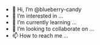 - 👋 Hi, I’m @blueberry-candy
- 👀 I’m interested in ...
- 🌱 I’m currently learning ...
- 💞️ I’m looking to collaborate on ...
- 📫 How to reach me ...

<!---
blueberry-candy/blueberry-candy is a ✨ special ✨ repository because its `README.md` (this file) appears on your GitHub profile.
You can click the Preview link to take a look at your changes.
--->
